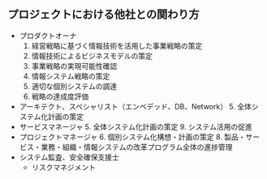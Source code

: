 ## プロジェクトにおける他社との関わり方
* プロダクトオーナ
	1. 経営戦略に基づく情報技術を活用した事業戦略の策定
	2. 情報技術によるビジネスモデルの策定
	3. 事業戦略の実現可能性確認
	4. 情報システム戦略の策定
	7. 適切な個別システムの調達
	10. 戦略の達成度評価
* アーキテクト、スペシャリスト（エンベデッド、DB、Network）
	5. 全体システム化計画の策定
* サービスマネージャ
	5. 全体システム化計画の策定
	9. システム活用の促進
* プロジェクトマネージャ
	6. 個別システム化構想・計画の策定
	8. 製品・サービス・業務・組織・情報システムの改革プログラム全体の進捗管理
* システム監査、安全確保支援士
	- リスクマネジメント